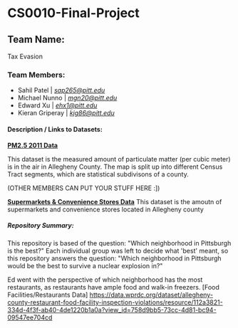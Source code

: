 # CS0010-Final-Project
## Team Name: 
Tax Evasion
### Team Members:
- Sahil Patel | *sap265@pitt.edu*
- Michael Nunno | *mgn20@pitt.edu*
- Edward Xu | *ehx1@pitt.edu*
- Kieran Griperay | *kjg86@pitt.edu*
#### Description / Links to Datasets:
[**PM2.5 2011 Data**](https://data.wprdc.org/dataset/particulate-matter-2-5/resource/d281efe0-62d9-4c2b-b41f-bb99fcbec705?inner_span=True)

This dataset is the measured amount of particulate matter (per cubic meter) is in the air in Allegheny County. The map is split up into different Census Tract segments, which are statistical subdivisons of a county.

(OTHER MEMBERS CAN PUT YOUR STUFF HERE :])

[**Supermarkets & Convenience Stores Data**](https://data.wprdc.org/dataset/allegheny-county-supermarkets-convenience-stores)
This dataset is the amoutn of supermarkets and convenience stores located in Allegheny county

##### Repository Summary:
This repository is based of the question: "Which neighborhood in Pittsburgh is the best?" Each individual group was left to decide what 'best' meant, so this repository answers the question: "Which neighborhood in Pittsburgh would be the best to survive a nuclear explosion in?" 

Ed went with the perspective of which neighborhood has the most restaurants, as restaurants have ample food and walk-in freezers.
[Food Facilities/Restaurants Data]
https://data.wprdc.org/dataset/allegheny-county-restaurant-food-facility-inspection-violations/resource/112a3821-334d-4f3f-ab40-4de1220b1a0a?view_id=758d9bb5-73cc-4d81-bc94-09547ee704cd

